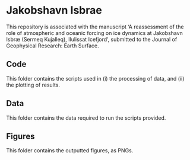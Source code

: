 # Jakobshavn Isbrae 
This repository is associated with the manuscript ‘A reassessment of the role of atmospheric and oceanic forcing on ice dynamics at Jakobshavn Isbræ (Sermeq Kujalleq), Ilulissat Icefjord’, submitted to the Journal of Geophysical Research: Earth Surface. 

## Code
This folder contains the scripts used in (i) the processing of data, and (ii) the plotting of results. 

## Data 
This folder contains the data required to run the scripts provided. 

## Figures 
This folder contains the outputted figures, as PNGs.

